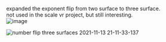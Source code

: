 expanded the exponent flip from two surface to three surface.<br/>
not used in the scale vr project, but still interesting.<br/>
![image](https://user-images.githubusercontent.com/54160011/162771760-3488c825-d582-46ac-9875-55345c4d47ff.png)

![number flip three surfaces 2021-11-13 21-11-33-137](https://user-images.githubusercontent.com/54160011/167949460-7f883872-4de4-498e-b567-39aab94f400e.gif)
